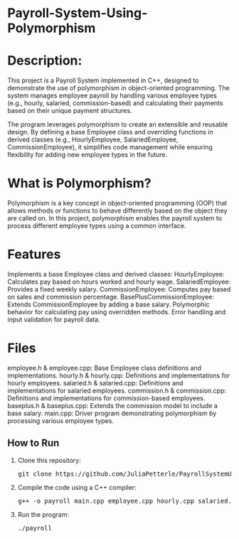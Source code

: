 # Payroll-System-Using-Polymorphism

# Description:
This project is a Payroll System implemented in C++, designed to demonstrate the use of polymorphism in object-oriented programming. The system manages employee payroll by handling various employee types (e.g., hourly, salaried, commission-based) and calculating their payments based on their unique payment structures.

The program leverages polymorphism to create an extensible and reusable design. By defining a base Employee class and overriding functions in derived classes (e.g., HourlyEmployee, SalariedEmployee, CommissionEmployee), it simplifies code management while ensuring flexibility for adding new employee types in the future.

# What is Polymorphism?
Polymorphism is a key concept in object-oriented programming (OOP) that allows methods or functions to behave differently based on the object they are called on. In this project, polymorphism enables the payroll system to process different employee types using a common interface.

# Features
Implements a base Employee class and derived classes:
HourlyEmployee: Calculates pay based on hours worked and hourly wage.
SalariedEmployee: Provides a fixed weekly salary.
CommissionEmployee: Computes pay based on sales and commission percentage.
BasePlusCommissionEmployee: Extends CommissionEmployee by adding a base salary.
Polymorphic behavior for calculating pay using overridden methods.
Error handling and input validation for payroll data.

# Files
employee.h & employee.cpp: Base Employee class definitions and implementations.
hourly.h & hourly.cpp: Definitions and implementations for hourly employees.
salaried.h & salaried.cpp: Definitions and implementations for salaried employees.
commission.h & commission.cpp: Definitions and implementations for commission-based employees.
baseplus.h & baseplus.cpp: Extends the commission model to include a base salary.
main.cpp: Driver program demonstrating polymorphism by processing various employee types.

<h2>How to Run</h2>
    <ol>
        <li>Clone this repository:
            <pre>git clone https://github.com/JuliaPetterle/PayrollSystemUsingPolymorphism.git</pre>
            <cd PayrollSystemUsingPolymorphism</pre>
        </li>
        <li>Compile the code using a C++ compiler:
            <pre>g++ -o payroll main.cpp employee.cpp hourly.cpp salaried.cpp commission.cpp baseplus.cpp</pre>
        </li>
        <li>Run the program:
            <pre>./payroll</pre>
        </li>
    </ol>
